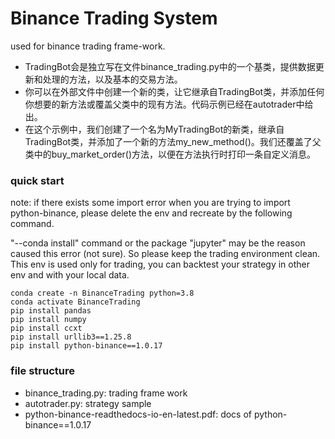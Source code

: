 # Binance Trading System
used for binance trading frame-work.

+ TradingBot会是独立写在文件binance_trading.py中的一个基类，提供数据更新和处理的方法，以及基本的交易方法。
+ 你可以在外部文件中创建一个新的类，让它继承自TradingBot类，并添加任何你想要的新方法或覆盖父类中的现有方法。代码示例已经在autotrader中给出。
+ 在这个示例中，我们创建了一个名为MyTradingBot的新类，继承自TradingBot类，并添加了一个新的方法my_new_method()。我们还覆盖了父类中的buy_market_order()方法，以便在方法执行时打印一条自定义消息。

### quick start
note: if there exists some import error when you are trying to import python-binance, please delete the env and recreate by the following command.

"--conda install" command or the package "jupyter" may be the reason caused this error (not sure). So please keep the trading environment clean. This env is used only for trading, you can backtest your strategy in other env and with your local data.
```shell
conda create -n BinanceTrading python=3.8
conda activate BinanceTrading
pip install pandas
pip install numpy
pip install ccxt
pip install urllib3==1.25.8
pip install python-binance==1.0.17
```

### file structure
+ binance_trading.py: trading frame work
+ autotrader.py: strategy sample
+ python-binance-readthedocs-io-en-latest.pdf: docs of python-binance==1.0.17
